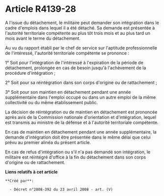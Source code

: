 # Article R4139-28

A l'issue du détachement, le militaire peut demander son intégration dans le cadre d'emplois dans lequel il a été détaché. Sa
demande est présentée à l'autorité territoriale compétente au plus tôt trois mois et au plus tard un mois avant le terme du
détachement.

Au vu du rapport établi par le chef de service sur l'aptitude professionnelle de l'intéressé, l'autorité territoriale
compétente se prononce :

1° Soit pour l'intégration de l'intéressé à l'expiration de la période de détachement, prolongée en cas de besoin jusqu'à
l'achèvement de la procédure d'intégration ;

2° Soit pour sa réintégration dans son corps d'origine ou de rattachement ;

3° Soit pour son maintien en détachement pendant une année supplémentaire dans l'emploi occupé ou dans un autre emploi de la
même collectivité ou du même établissement public.

La décision de réintégration ou de maintien en détachement est prononcée après avis de la Commission nationale d'orientation
et d'intégration, lequel est transmis au ministre de la défense et à l'autorité territoriale compétente.

En cas de maintien en détachement pendant une année supplémentaire, la demande d'intégration doit être présentée dans le même
délai que celui prévu au premier alinéa du présent article.

En cas de refus d'intégration ou s'il n'a pas demandé son intégration, le militaire est réintégré d'office à la fin du
détachement dans son corps d'origine ou de rattachement.

**Liens relatifs à cet article**

	**Créé par**:

	  - Décret n°2008-392 du 23 avril 2008 - art. (V)
